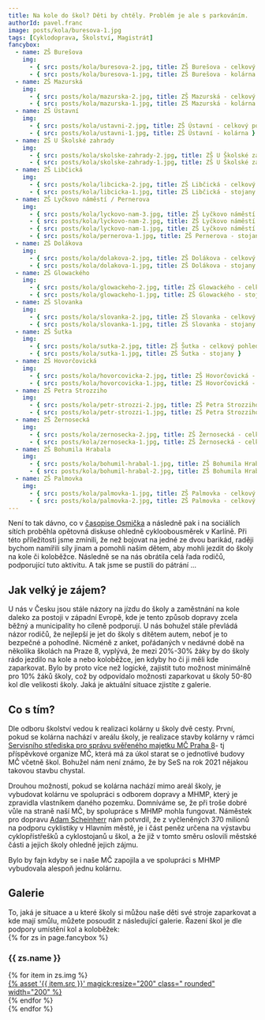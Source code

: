 ```yaml
---
title: Na kole do škol? Děti by chtěly. Problém je ale s parkováním.
authorId: pavel.franc
image: posts/kola/buresova-1.jpg
tags: [Cyklodoprava, Školství, Magistrát]
fancybox:
  - name: ZŠ Burešova
    img:
      - { src: posts/kola/buresova-2.jpg, title: ZŠ Burešova - celkový pohled }
      - { src: posts/kola/buresova-1.jpg, title: ZŠ Burešova - kolárna }
  - name: ZŠ Mazurská
    img:
      - { src: posts/kola/mazurska-2.jpg, title: ZŠ Mazurská - celkový pohled }
      - { src: posts/kola/mazurska-1.jpg, title: ZŠ Mazurská - kolárna }
  - name: ZŠ Ústavní
    img:
      - { src: posts/kola/ustavni-2.jpg, title: ZŠ Ústavní - celkový pohled }
      - { src: posts/kola/ustavni-1.jpg, title: ZŠ Ústavní - kolárna }
  - name: ZŠ U Školské zahrady
    img:
      - { src: posts/kola/skolske-zahrady-2.jpg, title: ZŠ U Školské zahrady - celkový pohled }
      - { src: posts/kola/skolske-zahrady-1.jpg, title: ZŠ U Školské zahrady - stojany }
  - name: ZŠ Libčická
    img:
      - { src: posts/kola/libcicka-2.jpg, title: ZŠ Libčická - celkový pohled }
      - { src: posts/kola/libcicka-1.jpg, title: ZŠ Libčická - stojany }
  - name: ZŠ Lyčkovo náměstí / Pernerova
    img:
      - { src: posts/kola/lyckovo-nam-3.jpg, title: ZŠ Lyčkovo náměstí - celkový pohled }
      - { src: posts/kola/lyckovo-nam-2.jpg, title: ZŠ Lyčkovo náměstí - stojany }
      - { src: posts/kola/lyckovo-nam-1.jpg, title: ZŠ Lyčkovo náměstí - stojany }
      - { src: posts/kola/pernerova-1.jpg, title: ZŠ Pernerova - stojany }
  - name: ZŠ Dolákova
    img:
      - { src: posts/kola/dolakova-2.jpg, title: ZŠ Dolákova - celkový pohled }
      - { src: posts/kola/dolakova-1.jpg, title: ZŠ Dolákova - stojany }
  - name: ZŠ Glowackého
    img:
      - { src: posts/kola/glowackeho-2.jpg, title: ZŠ Glowackého - celkový pohled }
      - { src: posts/kola/glowackeho-1.jpg, title: ZŠ Glowackého - stojany }
  - name: ZŠ Slovanka
    img:
      - { src: posts/kola/slovanka-2.jpg, title: ZŠ Slovanka - celkový pohled }
      - { src: posts/kola/slovanka-1.jpg, title: ZŠ Slovanka - stojany }
  - name: ZŠ Šutka
    img:
      - { src: posts/kola/sutka-2.jpg, title: ZŠ Šutka - celkový pohled }
      - { src: posts/kola/sutka-1.jpg, title: ZŠ Šutka - stojany }
  - name: ZŠ Hovorčovická
    img:
      - { src: posts/kola/hovorcovicka-2.jpg, title: ZŠ Hovorčovická - celkový pohled }
      - { src: posts/kola/hovorcovicka-1.jpg, title: ZŠ Hovorčovická - stojany }
  - name: ZŠ Petra Strozziho
    img:
      - { src: posts/kola/petr-strozzi-2.jpg, title: ZŠ Petra Strozziho - celkový pohled 1 }
      - { src: posts/kola/petr-strozzi-1.jpg, title: ZŠ Petra Strozziho - celkový pohled 2 }
  - name: ZŠ Žernosecká
    img:
      - { src: posts/kola/zernosecka-2.jpg, title: ZŠ Žernosecká - celkový pohled 1 }
      - { src: posts/kola/zernosecka-1.jpg, title: ZŠ Žernosecká - celkový pohled 2 }
  - name: ZŠ Bohumila Hrabala
    img:
      - { src: posts/kola/bohumil-hrabal-1.jpg, title: ZŠ Bohumila Hrabala - celkový pohled }
      - { src: posts/kola/bohumil-hrabal-2.jpg, title: ZŠ Bohumila Hrabala - budova Na Korábě }
  - name: ZŠ Palmovka
    img:
      - { src: posts/kola/palmovka-1.jpg, title: ZŠ Palmovka - celkový pohled 1 }
      - { src: posts/kola/palmovka-2.jpg, title: ZŠ Palmovka - celkový pohled 2 }
---
```


Není to tak dávno, co v <a href="/aktuality/zeptal-se-nekdo-obyvatel-karlina.html">časopise Osmička</a> a následně pak i na sociálích sítích proběhla opětovná diskuse ohledně cykloobousměrek v Karlíně. Při této příležitosti jsme zmínili, že než bojovat na jedné ze dvou barikád, raději bychom namířili síly jinam a pomohli našim dětem, aby mohli jezdit do školy na kole či koloběžce. Následně se na nás obrátila celá řada rodičů, podporující tuto aktivitu. A tak jsme se pustili do pátrání ...

<h2>Jak velký je zájem?</h2>
U nás v Česku jsou stále názory na jízdu do školy a zaměstnání na kole daleko za postoji v západní Evropě, kde je tento způsob dopravy zcela běžný a municipality ho cíleně podporují. U nás bohužel stále převládá názor rodičů, že nejlepší je jet do školy s dítětem autem, neboť je to bezpečné a pohodlné. Nicméně z anket, pořádaných v nedávné době na několika školách na Praze 8, vyplývá, že mezi 20%-30% žáky by do školy rádo jezdilo na kole a nebo koloběžce, jen kdyby ho či ji měli kde zaparkovat. Bylo by proto více než logické, zajistit tuto možnost minimálně pro 10% žáků školy, což by odpovídalo možnosti zaparkovat u školy 50-80 kol dle velikosti školy. Jaká je aktuální situace zjistíte z galerie.

<h2>Co s tím?</h2>
Dle odboru školství vedou k realizaci kolárny u školy dvě cesty. První, pokud se kolárna nachází v areálu školy, je realizace stavby kolárny v rámci <a href="https://m.praha8.cz/Servisni-stredisko-pro-spravu-svereneho-majetku-MC-Praha-8-prispevkova-organizace.html">Servisního střediska pro správu svěřeného majetku MČ Praha 8</a>- tj příspěvkové organize MČ, která má za úkol starat se o jednotlivé budovy MČ včetně škol. Bohužel nám není známo, že by SeS na rok 2021 nějakou takovou stavbu chystal.

Drouhou možností, pokud se kolárna nachází mimo areál školy, je vybudovat kolárnu ve spolupráci s odborem dopravy a MHMP, který je zpravidla vlastníkem daného pozemku. Domníváme se, že při troše dobré vůle na straně naší MČ, by spolupráce s MHMP mohla fungovat. Náměstek pro dopravu <a href="https://www.praha.eu/jnp/cz/o_meste/magistrat/odbory/index.html?personId=11356">Adam Scheinherr</a> nám potvrdil, že z vyčleněných 370 milionů na podporu cyklistiky v Hlavním městě, je i část peněz určena na výstavbu cyklopřístřešků a cyklostojanů u škol, a že již v tomto směru oslovili městské části a jejich školy ohledně jejich zájmu.

Bylo by fajn kdyby se i naše MČ zapojila a ve spolupráci s MHMP vybudovala alespoň jednu kolárnu.

<h2>Galerie</h2>
To, jaká je situace a u které školy si můžou naše děti své stroje zaparkovat a kde mají smůlu, můžete posoudit z následující galerie. Řazení škol je dle podpory umístění kol a koloběžek:

<div>
{% for zs in page.fancybox %}
	<h3>{{ zs.name }}</h3>
	<div class="flex">
	{% for item in zs.img %}
		<div class="flex-none mr-4">
			<a data-fancybox="gallery" href="{% asset '{{ item.src }}' @path %}" data-caption="{{ item.title }}">{% asset '{{ item.src }}' magick:resize="200" class=" rounded" width="200" %}</a>
		</div>
	{% endfor %}
	</div>
{% endfor %}
</div>
